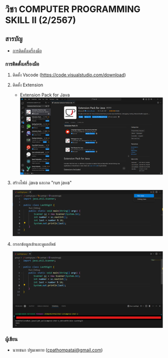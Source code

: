 # วิชา COMPUTER PROGRAMMING SKILL II (2/2567)

## สารบัญ

- [การติดตั้งเครื่องมือ](#การติดตั้งเครื่องมือ)

### การติดตั้งเครื่องมือ

1. ติดตั้ง Vscode (https://code.visualstudio.com/download)
1. ติดตั้ง Extension

    - Extension Pack for Java
        ![Extension Pack for Java](asset/extension_pack_for_java.png "Extension Pack for Java")

1. สร้างไฟล์ .java และกด "run java"

    ![LastDigit Code](asset/last_digit_code.png "LastDigit Code")

1. กรอกข้อมูลเข้าและดูผลลัพธ์

    ![LastDigit Output](asset/last_digit_output.png "LastDigit Output")

### ผู้เขียน

- นายชนก ปฐมเพทาย (cpathompatai@gmail.com)
